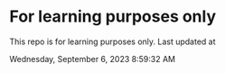 # For learning purposes only
This repo is for learning purposes only.
Last updated at

Wednesday, September 6, 2023 8:59:32 AM

